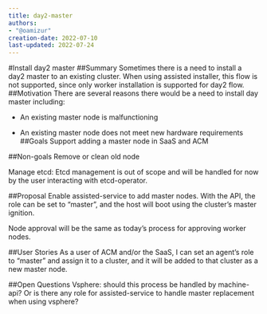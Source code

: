 ```yaml
---
title: day2-master
authors:
- "@oamizur"
creation-date: 2022-07-10
last-updated: 2022-07-24
---
```

#Install day2 master
##Summary
Sometimes there is a need to install a day2 master to an existing cluster. When using assisted installer, this flow is not supported, since only worker installation is supported for day2 flow.
##Motivation
There are several reasons there would be a need to install day master including:

* An existing master node is malfunctioning

* An existing master node does not meet new hardware requirements
##Goals
Support adding a master node in SaaS and ACM

##Non-goals
Remove or clean old node

Manage etcd: Etcd management is out of scope and will be handled for now by the user interacting with etcd-operator.

##Proposal
Enable assisted-service to add master nodes. With the API, the role can be set to “master”, and the host will boot using the cluster’s master ignition.

Node approval will be the same as today’s process for approving worker nodes.



##User Stories
As a user of ACM and/or the SaaS, I can set an agent’s role to “master” and assign it to a cluster, and it will be added to that cluster as a new master node.


##Open Questions
Vsphere: should this process be handled by machine-api? Or is there any role for assisted-service to handle master replacement when using vsphere?
